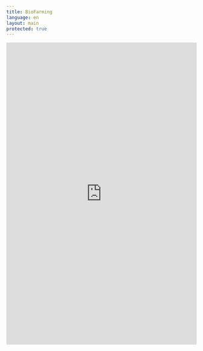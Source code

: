 ```yaml
---
title: BioFarming
language: en
layout: main
protected: true
---
```


<iframe id="quiz" src="https://www.classmarker.com/online-test/start/?quiz=7a75c1ffd7d637f8&iframe=1" frameborder="0" style="width:100%;max-width:700px;" height="800"></iframe>

<style>
